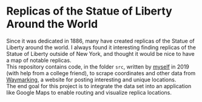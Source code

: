 # Replicas of the Statue of Liberty Around the World
Since it was dedicated in 1886, many have created replicas of the Statue of Liberty around the world. I always found it interesting finding replicas of the Statue of Liberty outside of New York, and thought it would be nice to have a map of notable replicas.\
This repository contains code, in the folder `src`, written by [myself](https://github.com/mtoyohara) in 2019 (with help from a college friend), to scrape coordinates and other data from [Waymarking](https://www.waymarking.com/), a website for posting interesting and unique locations. \
The end goal for this project is to integrate the data set into an application like Google Maps to enable routing and visualize replica locations.
